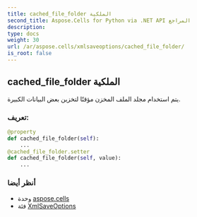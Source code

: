 ```yaml
---
title: cached_file_folder الملكية
second_title: Aspose.Cells for Python via .NET API المراجع
description:
type: docs
weight: 30
url: /ar/aspose.cells/xmlsaveoptions/cached_file_folder/
is_root: false
---
```

##  cached_file_folder الملكية

يتم استخدام مجلد الملف المخزن مؤقتًا لتخزين بعض البيانات الكبيرة.
###  تعريف:
```python
@property
def cached_file_folder(self):
    ...
@cached_file_folder.setter
def cached_file_folder(self, value):
    ...
```

###  أنظر أيضا
* وحدة [aspose.cells](../../)
* فئة [XmlSaveOptions](/cells/python-net/ar/aspose.cells/xmlsaveoptions)
